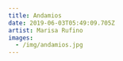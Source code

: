 ```yaml
---
title: Andamios
date: 2019-06-03T05:49:09.705Z
artist: Marisa Rufino
images:
  - /img/andamios.jpg
---
```



